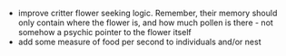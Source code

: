 * improve critter flower seeking logic. Remember, their memory should only contain where the flower is, and how much pollen is there - not somehow a psychic pointer to the flower itself
* add some measure of food per second to individuals and/or nest
